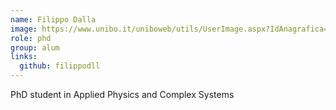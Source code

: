 ```yaml
---
name: Filippo Dalla
image: https://www.unibo.it/uniboweb/utils/UserImage.aspx?IdAnagrafica=1003466&IdFoto=6d8b9d7b
role: phd
group: alum
links:
  github: filippodll
---
```


PhD student in Applied Physics and Complex Systems
